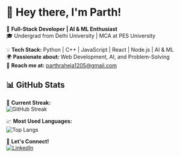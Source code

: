 # 👋 Hey there, I'm Parth!  

🚀 **Full-Stack Developer | AI & ML Enthusiast**  
🎓 Undergrad from Delhi University | MCA at PES University  

💡 **Tech Stack:** Python | C++ | JavaScript | React | Node.js | AI & ML  
🌍 **Passionate about:** Web Development, AI, and Problem-Solving  
📧 **Reach me at:** parthraheja1205@gmail.com  

## 📊 GitHub Stats  
🎯 **Current Streak:**  
![GitHub Streak](https://github-readme-streak-stats.herokuapp.com/?user=novice1205&theme=radical&hide_border=false)  

📈 **Most Used Languages:**  
![Top Langs](https://github-readme-stats.vercel.app/api/top-langs/?username=novice1205&theme=radical&hide_border=false&layout=compact)  

🔗 **Let's Connect!**  
[![LinkedIn](https://img.shields.io/badge/LinkedIn-%230077B5.svg?style=for-the-badge&logo=linkedin&logoColor=white)](https://www.linkedin.com/in/parth-raheja-ba765b230/)  
